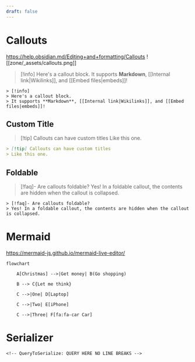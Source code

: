 ```yaml
---
draft: false
---
```

# Callouts
https://help.obsidian.md/Editing+and+formatting/Callouts
![[zone/_assets/callouts.png]]

> [!info]
> Here's a callout block.
> It supports **Markdown**, [[Internal link|Wikilinks]], and [[Embed files|embeds]]!

```
> [!info]
> Here's a callout block.
> It supports **Markdown**, [[Internal link|Wikilinks]], and [[Embed files|embeds]]!
```

## Custom Title

> [!tip] Callouts can have custom titles
> Like this one.

```markdown
> [!tip] Callouts can have custom titles
> Like this one.
```

## Foldable

> [!faq]- Are callouts foldable?
> Yes! In a foldable callout, the contents are hidden when the callout is collapsed.

```
> [!faq]- Are callouts foldable?
> Yes! In a foldable callout, the contents are hidden when the callout is collapsed.
```


# Mermaid
https://mermaid-js.github.io/mermaid-live-editor/

```mermaid
flowchart

    A[Christmas] -->|Get money| B(Go shopping)

    B --> C{Let me think}

    C -->|One| D[Laptop]

    C -->|Two| E[iPhone]

    C -->|Three| F[fa:fa-car Car]
```
# Serializer

```
<!-- QueryToSerialize: QUERY HERE NO LINE BREAKS -->
```
